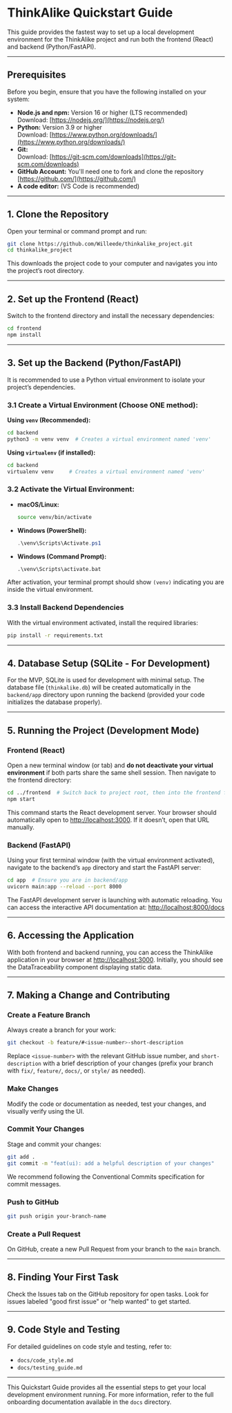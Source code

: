 # ThinkAlike Quickstart Guide

This guide provides the fastest way to set up a local development environment for the ThinkAlike project and run both the frontend (React) and backend (Python/FastAPI).

---

## Prerequisites

Before you begin, ensure that you have the following installed on your system:

- **Node.js and npm:** Version 16 or higher (LTS recommended)  
  Download: [https://nodejs.org/](https://nodejs.org/)
- **Python:** Version 3.9 or higher  
  Download: [https://www.python.org/downloads/](https://www.python.org/downloads/)
- **Git:**  
  Download: [https://git-scm.com/downloads](https://git-scm.com/downloads)
- **GitHub Account:** You'll need one to fork and clone the repository  
  [https://github.com/](https://github.com/)
- **A code editor:** (VS Code is recommended)

---

## 1. Clone the Repository

Open your terminal or command prompt and run:

```bash
git clone https://github.com/Willeede/thinkalike_project.git
cd thinkalike_project
```

This downloads the project code to your computer and navigates you into the project’s root directory.

---

## 2. Set up the Frontend (React)

Switch to the frontend directory and install the necessary dependencies:

```bash
cd frontend
npm install
```

---

## 3. Set up the Backend (Python/FastAPI)

It is recommended to use a Python virtual environment to isolate your project’s dependencies.

### 3.1 Create a Virtual Environment (Choose ONE method):

**Using `venv` (Recommended):**

```bash
cd backend
python3 -m venv venv  # Creates a virtual environment named 'venv'
```

**Using `virtualenv` (if installed):**

```bash
cd backend
virtualenv venv     # Creates a virtual environment named 'venv'
```

### 3.2 Activate the Virtual Environment:

- **macOS/Linux:**

  ```bash
  source venv/bin/activate
  ```

- **Windows (PowerShell):**

  ```powershell
  .\venv\Scripts\Activate.ps1
  ```

- **Windows (Command Prompt):**

  ```cmd
  .\venv\Scripts\activate.bat
  ```

After activation, your terminal prompt should show `(venv)` indicating you are inside the virtual environment.

### 3.3 Install Backend Dependencies

With the virtual environment activated, install the required libraries:

```bash
pip install -r requirements.txt
```

---

## 4. Database Setup (SQLite - For Development)

For the MVP, SQLite is used for development with minimal setup. The database file (`thinkalike.db`) will be created automatically in the `backend/app` directory upon running the backend (provided your code initializes the database properly).

---

## 5. Running the Project (Development Mode)

### Frontend (React)

Open a new terminal window (or tab) and **do not deactivate your virtual environment** if both parts share the same shell session. Then navigate to the frontend directory:

```bash
cd ../frontend  # Switch back to project root, then into the frontend folder
npm start
```

This command starts the React development server. Your browser should automatically open to [http://localhost:3000](http://localhost:3000). If it doesn’t, open that URL manually.

### Backend (FastAPI)

Using your first terminal window (with the virtual environment activated), navigate to the backend’s `app` directory and start the FastAPI server:

```bash
cd app  # Ensure you are in backend/app
uvicorn main:app --reload --port 8000
```

The FastAPI development server is launching with automatic reloading. You can access the interactive API documentation at:
[http://localhost:8000/docs](http://localhost:8000/docs)

---

## 6. Accessing the Application

With both frontend and backend running, you can access the ThinkAlike application in your browser at [http://localhost:3000](http://localhost:3000). Initially, you should see the DataTraceability component displaying static data.

---

## 7. Making a Change and Contributing

### Create a Feature Branch

Always create a branch for your work:

```bash
git checkout -b feature/#<issue-number>-short-description
```

Replace `<issue-number>` with the relevant GitHub issue number, and `short-description` with a brief description of your changes (prefix your branch with `fix/`, `feature/`, `docs/`, or `style/` as needed).

### Make Changes

Modify the code or documentation as needed, test your changes, and visually verify using the UI.

### Commit Your Changes

Stage and commit your changes:

```bash
git add .
git commit -m "feat(ui): add a helpful description of your changes"
```

We recommend following the Conventional Commits specification for commit messages.

### Push to GitHub

```bash
git push origin your-branch-name
```

### Create a Pull Request

On GitHub, create a new Pull Request from your branch to the `main` branch.

---

## 8. Finding Your First Task

Check the Issues tab on the GitHub repository for open tasks. Look for issues labeled "good first issue" or "help wanted" to get started.

---

## 9. Code Style and Testing

For detailed guidelines on code style and testing, refer to:  
- `docs/code_style.md`  
- `docs/testing_guide.md`

---

This Quickstart Guide provides all the essential steps to get your local development environment running. For more information, refer to the full onboarding documentation available in the `docs` directory.
